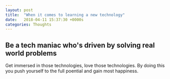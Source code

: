 ```yaml
---
layout: post
title:  "When it comes to learning a new technology"
date:   2018-04-11 15:37:30 +0000s
categories: Thoughts
---
```

## Be a tech maniac who's driven by solving real world problems ##

Get immersed in those technologies, love those technologies. By doing this you push yourself to the full poential and gain most happiness. 
 





